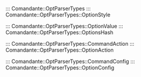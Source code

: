 ::: Comandante::OptParserTypes
::: Comandante::OptParserTypes::OptionStyle

::: Comandante::OptParserTypes::OptionValue
::: Comandante::OptParserTypes::OptionsHash

::: Comandante::OptParserTypes::CommandAction
::: Comandante::OptParserTypes::OptionAction

::: Comandante::OptParserTypes::CommandConfig
::: Comandante::OptParserTypes::OptionConfig
